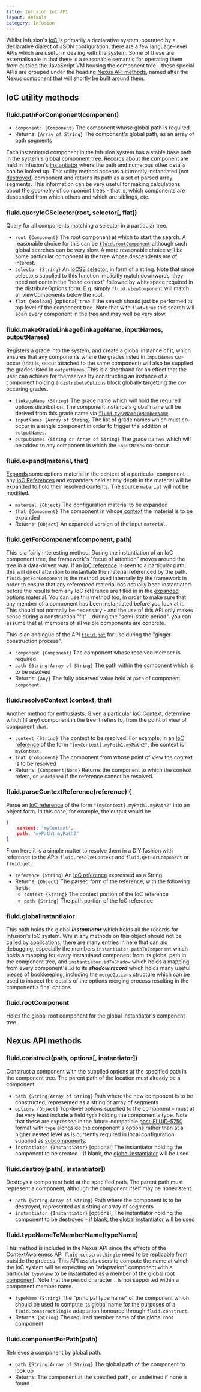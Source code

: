 ```yaml
---
title: Infusion IoC API
layout: default
category: Infusion
---
```


Whilst Infusion's [IoC](HowToUseInfusionIoC.md) is primarily a declarative system, operated by a declarative dialect of
JSON configuration, there are a few language-level APIs which are useful in dealing with the system. Some of these
are externalisable in that there is a reasonable semantic for operating them from outside the JavaScript VM housing the 
component tree - these special APIs are grouped under the heading [Nexus API methods](#nexus-api-methods), named after the 
[Nexus component](https://wiki.gpii.net/w/Nexus_API) that will shortly be built around them.

## IoC utility methods

### fluid.pathForComponent(component)

* `component: {Component}` The component whose global path is required
* Returns: `{Array of String}` The component's global path, as an array of path segments

Each instantiated component in the Infusion system has a stable base path in the system's global [component tree](Contexts.md).
Records about the component are held in Infusion's [instantiator](#fluid-globalinstantiator) where the path and numerous other
details can be looked up. This utility method accepts a currently instantiated (not [destroyed](CoreAPI.md#fluid-isdestroyed-component-))
component and returns its path as a set of parsed array segments. This information can be very useful for making calculations about
the _geometry_ of component trees - that is, which components are descended from which others and which are siblings, etc.

### fluid.queryIoCSelector(root, selector[, flat])

Query for all components matching a selector in a particular tree.
* `root {Component}` The root component at which to start the search. A reasonable choice for this can be [`fluid.rootComponent`](#fluid-rootcomponent) although
such global searches can be very slow. A more reasonable choice will be some particular component in the tree whose descendents are of interest.  
* `selector {String}` An [IoCSS selector](IoCSS.md), in form of a string. Note that since selectors supplied to this function implicitly
match downwards, they need not contain the "head context" followed by whitespace required in the distributeOptions form. E.g.
simply `fluid.viewComponent` will match all viewComponents below the root.
* `flat {Boolean}` [optional] `true` if the search should just be performed at top level of the component tree. Note that with `flat=true` this search will scan every component in the tree and may well be very slow.

### fluid.makeGradeLinkage(linkageName, inputNames, outputNames)

Registers a grade into the system, and create a global instance of it, which ensures that any components where the grades listed in `inputNames` co-occur (that is, occur
attached to the same component) will also be supplied the grades listed in `outputNames`. This is a shorthand for an effect that the user can achieve for themselves by
constructing an instance of a component holding a [`distributeOptions`](IoCSS.md) block globally targetting the co-occuring grades.

* `linkageName {String}` The grade name which will hold the required options distribution. The component instance's global name will be derived from this grade name via [`fluid.typeNameToMemberName`](#fluid-typenametomembername-typename-).
* `inputNames {Array of String}` The list of grade names which must co-occur in a single component in order to trigger the addition of `outputNames`.
* `outputNames {String or Array of String}` The grade names which will be added to any component in which the `inputNames` co-occur. 

### fluid.expand(material, that)

[Expands](ExpansionOfComponentOptions.md) some options material in the context of a particular component - any [IoC References](IocReferences.md) and expanders held at any
depth in the material will be expanded to hold their resolved contents. The source `material` will not be modified.

* `material {Object}` The configuration material to be expanded
* `that {Component}` The component in whose [context](Contexts.md) the material is to be expanded
* Returns: `{Object}` An expanded version of the input `material`.

### fluid.getForComponent(component, path)

This is a fairly interesting method. During the instantiation of an IoC component tree, the framework's "focus of attention" moves around the tree
in a data-driven way. If an [IoC reference](IoCReferences.md) is seen to a particular path, this will direct attention to instantiate the
material referenced by the path. `fluid.getForComponent` is the method used internally by the framework in order to ensure that any referenced
material has actually been instantiated before the results from any IoC reference are filled in in the [expanded](ExpansionOfComponentOptions.md)
options material. You can use this method too, in order to make sure that any member of a component has been instantiated before you look at it. This
should not normally be necessary - and the use of this API only makes sense during a construction "fit" - during the "semi-static period", you can
assume that all members of all visible components are concrete. 

This is an analogue of the API [`fluid.get`](CoreAPI.md#fluid-get-model-path-) for use during the "ginger construction process".

* `component {Component}` The component whose resolved member is required
* `path {String|Array of String}` The path within the component which is to be resolved
* Returns: `{Any}` The fully observed value held at `path` of component `component`.

### fluid.resolveContext (context, that)

Another method for enthusiasts. Given a particular IoC [Context](Contexts.md), determine which (if any) component in the tree it refers to, from the point
of view of component `that`.

* `context {String}` The context to be resolved. For example, in an [IoC reference](IoCReferences.md) of the form `"{myContext}.myPath1.myPath2"`, the context is `myContext`.
* `that {Component}` The component from whose point of view the context is to be resolved
* Returns: `{Component|None}` Returns the component to which the context refers, or `undefined` if the reference cannot be resolved.

### fluid.parseContextReference(reference) {

Parse an [IoC reference](IoCReferences.md) of the form `"{myContext}.myPath1.myPath2"` into an object form. In this case, for example, the output would be 

```json
{
    context: "myContext", 
    path: "myPath1.myPath2"
}
```

From here it is a simple matter to resolve them in a DIY fashion with reference to the APIs `fluid.resolveContext` and `fluid.getForComponent` or `fluid.get`.

* `reference {String}` An [IoC reference](IoCReferences.md) expressed as a String
* Returns: `{Object}` The parsed form of the reference, with the following fields:
    * `context {String}` The context portion of the IoC reference
    * `path {String}` The path portion of the IoC reference

### fluid.globalInstantiator

This path holds the global ***instantiator*** which holds all the records for Infusion's IoC system. Whilst any methods 
on this object should not be called by applications, there are many entries in here that can aid debugging, especially
the members `instantiator.pathToComponent` which holds a mapping for every instantiated component from its global path
in the component tree, and `instantiator.idToShadow` which holds a mapping from every component's `id` to its ***shadow record***
which holds many useful pieces of bookkeeping, including the `mergeOptions` structure which can be used to inspect the details
of the options merging process resulting in the component's final options.

### fluid.rootComponent

Holds the global root component for the global instantiator's component tree.


## Nexus API methods 

### fluid.construct(path, options[, instantiator])

Construct a component with the supplied options at the specified path in the component tree. The parent path of the location must already be a component.

* `path {String|Array of String}` Path where the new component is to be constructed, represented as a string or array of segments
* `options {Object}` Top-level options supplied to the component - must at the very least include a field `type` holding the component's type. Note that these are expressed
in the future-compatible [post-FLUID-5750](https://issues.fluidproject.org/browse/FLUID-5750) format with `type` alongside the component's options rather than at
a higher nested level as is currently required in local configuration supplied as [subcomponents](SubcomponentDeclaration.md). 
* `instantiator {Instantiator}` [optional] The instantiator holding the component to be created - if blank, the [global instantiator](#fluid-globalinstantiator) will be used

### fluid.destroy(path[, instantiator])

Destroys a component held at the specified path. The parent path must represent a component, although the component itself may be nonexistent.

* `path {String|Array of String}` Path where the component is to be destroyed, represented as a string or array of segments
* `instantiator {Instantiator}` [optional] The instantiator holding the component to be destroyed - if blank, the [global instantiator](#fluid-globalinstantiator) will be used

### fluid.typeNameToMemberName(typeName)

This method is included in the Nexus API since the effects of the [ContextAwareness](ContextAwareness.md) API `fluid.constructSingle` need to be replicable 
from outside the process. This API assists users to compute the name at which the IoC system will be expecting an "adaptation" component with a particular
`typeName` to be instantiated as a member of the global [root component](#fluid-rootcomponent). Note that the period character `.` is not supported within a 
component member name.

* `typeName {String}` The "principal type name" of the component which should be used to compute its global name for the purposes of a `fluid.constructSingle` adaptation
honoured through `fluid.construct`.
* Returns: `{String}` The required member name of the global root component

### fluid.componentForPath(path)

Retrieves a component by global path.

* `path {String|Array of String}` The global path of the component to look up
* Returns: The component at the specified path, or undefined if none is found
